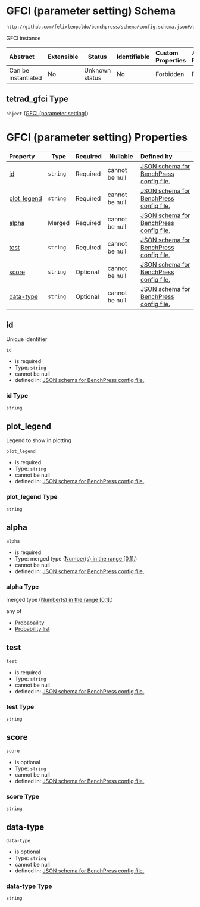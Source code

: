 # GFCI (parameter setting) Schema

```txt
http://github.com/felixleopoldo/benchpress/schema/config.schema.json#/definitions/tetrad_gfci
```

GFCI instance


| Abstract            | Extensible | Status         | Identifiable | Custom Properties | Additional Properties | Access Restrictions | Defined In                                                                  |
| :------------------ | ---------- | -------------- | ------------ | :---------------- | --------------------- | ------------------- | --------------------------------------------------------------------------- |
| Can be instantiated | No         | Unknown status | No           | Forbidden         | Forbidden             | none                | [config.schema.json\*](../../out/config.schema.json "open original schema") |

## tetrad_gfci Type

`object` ([GFCI (parameter setting)](config-definitions-tetrad_gfci-parameter-setting.md))

# GFCI (parameter setting) Properties

| Property                    | Type     | Required | Nullable       | Defined by                                                                                                                                                                                                                          |
| :-------------------------- | -------- | -------- | -------------- | :---------------------------------------------------------------------------------------------------------------------------------------------------------------------------------------------------------------------------------- |
| [id](#id)                   | `string` | Required | cannot be null | [JSON schema for BenchPress config file.](config-definitions-tetrad_gfci-parameter-setting-properties-id.md "http&#x3A;//github.com/felixleopoldo/benchpress/schema/config.schema.json#/definitions/tetrad_gfci/properties/id")                   |
| [plot_legend](#plot_legend) | `string` | Required | cannot be null | [JSON schema for BenchPress config file.](config-definitions-tetrad_gfci-parameter-setting-properties-plot_legend.md "http&#x3A;//github.com/felixleopoldo/benchpress/schema/config.schema.json#/definitions/tetrad_gfci/properties/plot_legend") |
| [alpha](#alpha)             | Merged   | Required | cannot be null | [JSON schema for BenchPress config file.](config-definitions-numbers-in-the-range-01.md "http&#x3A;//github.com/felixleopoldo/benchpress/schema/config.schema.json#/definitions/tetrad_gfci/properties/alpha")                             |
| [test](#test)               | `string` | Required | cannot be null | [JSON schema for BenchPress config file.](config-definitions-tetrad_gfci-parameter-setting-properties-test.md "http&#x3A;//github.com/felixleopoldo/benchpress/schema/config.schema.json#/definitions/tetrad_gfci/properties/test")               |
| [score](#score)             | `string` | Optional | cannot be null | [JSON schema for BenchPress config file.](config-definitions-tetrad_gfci-parameter-setting-properties-score.md "http&#x3A;//github.com/felixleopoldo/benchpress/schema/config.schema.json#/definitions/tetrad_gfci/properties/score")             |
| [data-type](#data-type)     | `string` | Optional | cannot be null | [JSON schema for BenchPress config file.](config-definitions-tetrad_gfci-parameter-setting-properties-data-type.md "http&#x3A;//github.com/felixleopoldo/benchpress/schema/config.schema.json#/definitions/tetrad_gfci/properties/data-type")     |

## id

Unique idenfifier


`id`

-   is required
-   Type: `string`
-   cannot be null
-   defined in: [JSON schema for BenchPress config file.](config-definitions-tetrad_gfci-parameter-setting-properties-id.md "http&#x3A;//github.com/felixleopoldo/benchpress/schema/config.schema.json#/definitions/tetrad_gfci/properties/id")

### id Type

`string`

## plot_legend

Legend to show in plotting


`plot_legend`

-   is required
-   Type: `string`
-   cannot be null
-   defined in: [JSON schema for BenchPress config file.](config-definitions-tetrad_gfci-parameter-setting-properties-plot_legend.md "http&#x3A;//github.com/felixleopoldo/benchpress/schema/config.schema.json#/definitions/tetrad_gfci/properties/plot_legend")

### plot_legend Type

`string`

## alpha




`alpha`

-   is required
-   Type: merged type ([Number(s) in the range \[0,1\].](config-definitions-numbers-in-the-range-01.md))
-   cannot be null
-   defined in: [JSON schema for BenchPress config file.](config-definitions-numbers-in-the-range-01.md "http&#x3A;//github.com/felixleopoldo/benchpress/schema/config.schema.json#/definitions/tetrad_gfci/properties/alpha")

### alpha Type

merged type ([Number(s) in the range \[0,1\].](config-definitions-numbers-in-the-range-01.md))

any of

-   [Probabaility](config-definitions-probabaility.md "check type definition")
-   [Probability list](config-definitions-numbers-in-the-range-01-anyof-probability-list.md "check type definition")

## test




`test`

-   is required
-   Type: `string`
-   cannot be null
-   defined in: [JSON schema for BenchPress config file.](config-definitions-tetrad_gfci-parameter-setting-properties-test.md "http&#x3A;//github.com/felixleopoldo/benchpress/schema/config.schema.json#/definitions/tetrad_gfci/properties/test")

### test Type

`string`

## score




`score`

-   is optional
-   Type: `string`
-   cannot be null
-   defined in: [JSON schema for BenchPress config file.](config-definitions-tetrad_gfci-parameter-setting-properties-score.md "http&#x3A;//github.com/felixleopoldo/benchpress/schema/config.schema.json#/definitions/tetrad_gfci/properties/score")

### score Type

`string`

## data-type




`data-type`

-   is optional
-   Type: `string`
-   cannot be null
-   defined in: [JSON schema for BenchPress config file.](config-definitions-tetrad_gfci-parameter-setting-properties-data-type.md "http&#x3A;//github.com/felixleopoldo/benchpress/schema/config.schema.json#/definitions/tetrad_gfci/properties/data-type")

### data-type Type

`string`
